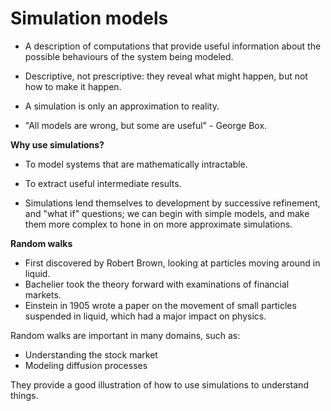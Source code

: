 # Simulation models

- A description of computations that provide useful information about the possible behaviours of the system being modeled.

- Descriptive, not prescriptive: they reveal what might happen, but not how to make it happen.

- A simulation is only an approximation to reality.

- "All models are wrong, but some are useful" - George Box.

**Why use simulations?**

- To model systems that are mathematically intractable.

- To extract useful intermediate results.

- Simulations lend themselves to development by successive refinement, and "what if" questions; we can begin with simple models, and make them more complex to hone in on more approximate simulations.

**Random walks**

- First discovered by Robert Brown, looking at particles moving around in liquid.
- Bachelier took the theory forward with examinations of financial markets.
- Einstein in 1905 wrote a paper on the movement of small particles suspended in liquid, which had a major impact on physics.

Random walks are important in many domains, such as:

- Understanding the stock market
- Modeling diffusion processes

They provide a good illustration of how to use simulations to understand things.
